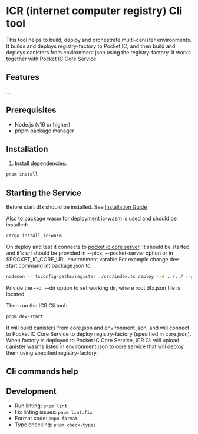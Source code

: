 # ICR (internet computer registry) Cli tool

This tool helps to build, deploy and orchestrate multi-canister environments. It builds and deploys registry-factory to Pocket IC, and then build and deploys canisters from environment.json using the registry-factory. It works together with Pocket IC Core Service.

## Features

...

## Prerequisites

- Node.js (v16 or higher)
- pnpm package manager

## Installation

1. Install dependencies:
```bash
pnpm install
```

## Starting the Service

Before start dfx should be installed. See [Installation Guide](https://internetcomputer.org/docs/building-apps/getting-started/install)

Also to package wasm for deployment [ic-wasm](https://github.com/dfinity/ic-wasm) is used and should be installed:
```bash
cargo install ic-wasm
```

On deploy and test it connects to [pocket ic core server](https://github.com/link). It should be started, and it's url should be provided in --pics, --pocket-server option or in $POCKET_IC_CORE_URL environment varable
For example change dev-start command int package.json to:
```bash
nodemon -r tsconfig-paths/register ./src/index.ts deploy --d ../../ --pics http://localhost:8092
```

Privide the --d, --dir option to set working dir, where root dfx.json file is located.

Then run the ICR Cli tool:
```bash
pnpm dev-start
```

It will build canisters from core.json and environment.json, and will connect to Pocket IC Core Service to deploy registry-factory (specified in core.json).
When factory is deployed to Pocket IC Core Service, ICR Cli will upload canister wasms listed in environment.json to core service that will deploy them using specified registry-factory.

## Cli commands help


## Development

- Run linting: `pnpm lint`
- Fix linting issues: `pnpm lint:fix`
- Format code: `pnpm format`
- Type checking: `pnpm check-types` 